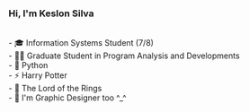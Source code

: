 ### Hi, I'm Keslon Silva
<div align="center">
  <br>
 </div>
- 🎓 Information Systems Student (7/8) <br>
- 👨‍🎓 Graduate Student in Program Analysis and Developments <br>
- 🐍 Python <br>
- ⚡ Harry Potter <br>
- 💍 The Lord of the Rings  <br>
- 🎨 I'm Graphic Designer too ^_^ <br>





